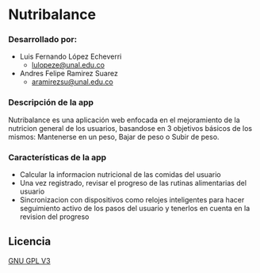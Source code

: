 
# Nutribalance
### Desarrollado por:
- Luis Fernando López Echeverri
    - lulopeze@unal.edu.co
- Andres Felipe Ramirez Suarez
    - aramirezsu@unal.edu.co

### Descripción de la app
Nutribalance es una aplicación web enfocada en el mejoramiento de la nutricion general de los usuarios, basandose en 3 objetivos básicos de los mismos: Mantenerse en un peso, Bajar de peso o Subir de peso.

### Características de la app
- Calcular la informacion nutricional de las comidas del usuario
- Una vez registrado, revisar el progreso de las rutinas alimentarias del usuario
- Sincronizacion con dispositivos como relojes inteligentes para hacer seguimiento activo de los pasos del usuario y tenerlos en cuenta en la revision del progreso

## Licencia

[GNU GPL V3](https://www.gnu.org/licenses/gpl-3.0.html)
